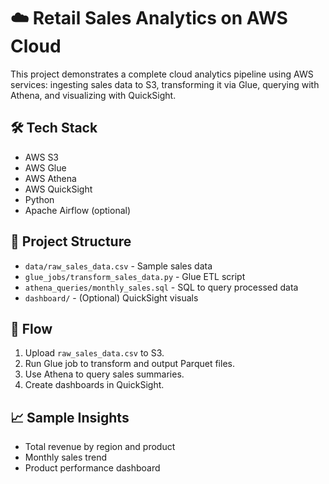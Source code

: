 # ☁️ Retail Sales Analytics on AWS Cloud

This project demonstrates a complete cloud analytics pipeline using AWS services: ingesting sales data to S3, transforming it via Glue, querying with Athena, and visualizing with QuickSight.

## 🛠 Tech Stack
- AWS S3
- AWS Glue
- AWS Athena
- AWS QuickSight
- Python
- Apache Airflow (optional)

## 📁 Project Structure
- `data/raw_sales_data.csv` - Sample sales data
- `glue_jobs/transform_sales_data.py` - Glue ETL script
- `athena_queries/monthly_sales.sql` - SQL to query processed data
- `dashboard/` - (Optional) QuickSight visuals

## 🚀 Flow
1. Upload `raw_sales_data.csv` to S3.
2. Run Glue job to transform and output Parquet files.
3. Use Athena to query sales summaries.
4. Create dashboards in QuickSight.

## 📈 Sample Insights
- Total revenue by region and product
- Monthly sales trend
- Product performance dashboard


